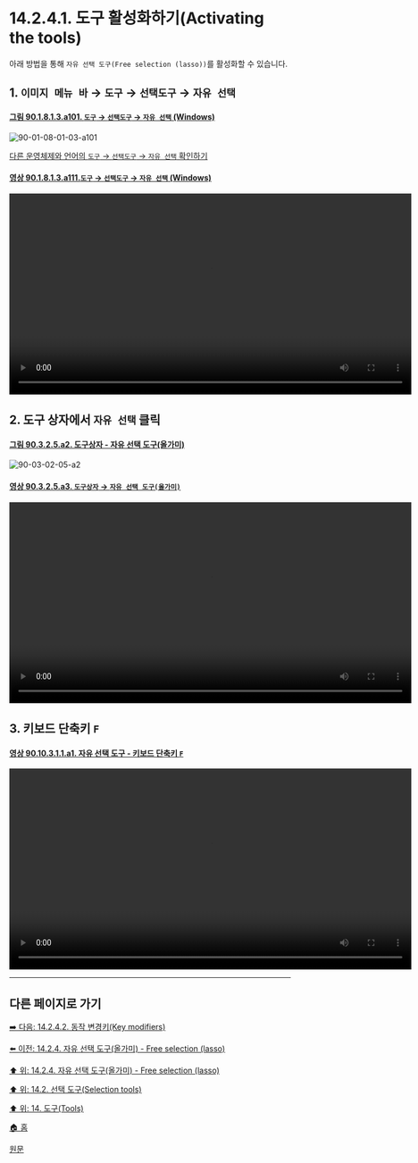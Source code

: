 # 14.2.4.1. 도구 활성화하기(Activating the tools)
아래 방법을 통해 `자유 선택 도구(Free selection (lasso))`를 활성화할 수 있습니다.

## 1. `이미지 메뉴 바` → `도구` → `선택도구` → `자유 선택`

<a id="90-01-08-01-03-a101"></a>

#### [그림 90.1.8.1.3.a101. `도구` → `선택도구` → `자유 선택` (Windows)](./90-01-08-01-03-free_select.md#90-01-08-01-03-a101)
![90-01-08-01-03-a101](https://github.com/wonder13662/gimp/assets/15767104/0e52854b-a1bb-44b9-80e5-5fbf63bb586c)

[다른 운영체제와 언어의 `도구` → `선택도구` → `자유 선택` 확인하기](./90-01-08-01-03-free_select.md#90-01-08-01-03-a102)

<a id="90-01-08-01-03-a111"></a>

#### [영상 90.1.8.1.3.a111.`도구` → `선택도구` → `자유 선택` (Windows)](./90-01-08-01-03-free_select.md#90-01-08-01-03-a111)
<video controls="controls" width="720" src="https://github.com/wonder13662/gimp/assets/15767104/f8f30727-4c4e-46d4-a21a-2ec4bfeeadd2"></video>

## 2. 도구 상자에서 `자유 선택` 클릭

<a id="90-03-02-05-a2"></a>

#### [그림 90.3.2.5.a2. 도구상자 - 자유 선택 도구(올가미)](./90-03-02-05-free_select.md#90-03-02-05-a2)
![90-03-02-05-a2](https://github.com/wonder13662/gimp/assets/15767104/f0d4efd4-aee4-4af4-a282-a4d2756369fa)

<a id="90-03-02-05-a3"></a>

#### [영상 90.3.2.5.a3. `도구상자` → `자유 선택 도구(올가미)`](./90-03-02-05-free_select.md#90-03-02-05-a3)
<video controls="controls" width="720" src="https://github.com/wonder13662/gimp/assets/15767104/ebbfc2ef-9adf-4e46-9fbf-e561d83c7d6c"></video>

## 3. 키보드 단축키 `F`

<a id="90-10-03-01-01-a1"></a>

#### [영상 90.10.3.1.1.a1. 자유 선택 도구 - 키보드 단축키 `F`](./90-10-03-01-01-f.md#90-10-03-01-01-a1)
<video controls="controls" width="720" src="https://github.com/wonder13662/gimp/assets/15767104/f42fbb2b-8286-441b-8421-a08ef891a9b8"></video>

***

## 다른 페이지로 가기

[➡️ 다음: 14.2.4.2. 동작 변경키(Key modifiers)](./14-02-04-02-key_modifiers.md)

[⬅️ 이전: 14.2.4. 자유 선택 도구(올가미) - Free selection (lasso)](./14-02-04-00-free-selection-lasso.md)

[⬆️ 위: 14.2.4. 자유 선택 도구(올가미) - Free selection (lasso)](./14-02-04-00-free-selection-lasso.md)

[⬆️ 위: 14.2. 선택 도구(Selection tools)](./14-02-00-selection-tools.md)

[⬆️ 위: 14. 도구(Tools)](./14-00-tools.md)

[🏠 홈](./00-home.md)

[원문](https://docs.gimp.org/2.10/ko/gimp-tool-free-select.html#idm11118)